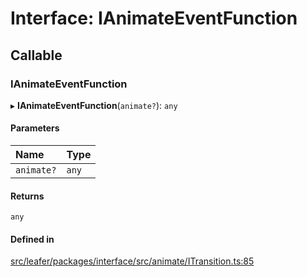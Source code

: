 # Interface: IAnimateEventFunction

## Callable

### IAnimateEventFunction

▸ **IAnimateEventFunction**(`animate?`): `any`

#### Parameters

| Name | Type |
| :------ | :------ |
| `animate?` | `any` |

#### Returns

`any`

#### Defined in

[src/leafer/packages/interface/src/animate/ITransition.ts:85](https://github.com/leaferjs/leafer/blob/ddf9650d989917c451947b101193d83f38b9fdcf/packages/interface/src/animate/ITransition.ts#L85)
